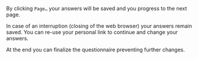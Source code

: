 By clicking `Page…` your answers will be saved and you progress to the next page.

In case of an interruption (closing of the web browser) your answers remain saved. You can re-use your personal link to continue and change your answers.

At the end you can finalize the questionnaire preventing further changes.
